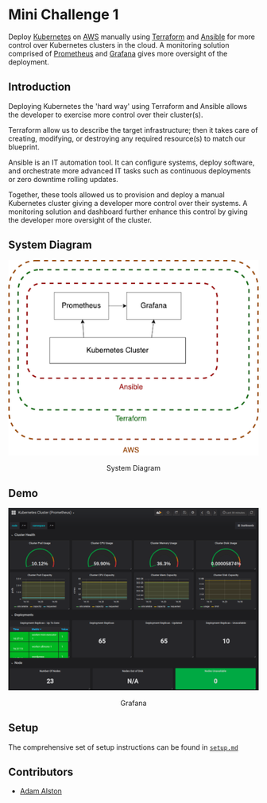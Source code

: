 # Mini Challenge 1

Deploy [Kubernetes](https://kubernetes.io/docs/concepts/overview/what-is-kubernetes/) on [AWS](https://docs.aws.amazon.com/) manually using [Terraform](https://www.terraform.io/docs/index.html) and [Ansible](https://docs.ansible.com/ansible/latest/index.html) for more control over Kubernetes clusters in the cloud. A monitoring solution comprised of [Prometheus](https://prometheus.io/docs/prometheus/latest/getting_started/) and [Grafana](https://grafana.com/docs/) gives more oversight of the deployment.

## Introduction

Deploying Kubernetes the 'hard way' using Terraform and Ansible allows the developer to exercise more control over their cluster(s).

Terraform allow us to describe the target infrastructure; then it takes care of creating, modifying, or destroying any required resource(s) to match our blueprint.

Ansible is an IT automation tool. It can configure systems, deploy software, and orchestrate more advanced IT tasks such as continuous deployments or zero downtime rolling updates.

Together, these tools allowed us to provision and deploy a manual Kubernetes cluster giving a developer more control over their systems. A monitoring solution and dashboard further enhance this control by giving the developer more oversight of the cluster.

## System Diagram

<div align="center">
    <img src="./assets/systemDiagram.png" width="600px" alt="system diagram">
    <p>System Diagram</p>
</div>

## Demo

<div align="center">
    <img src="./assets/dashboard.png" width="600px" alt="dashboard">
    <p>Grafana</p>
</div>

## Setup

The comprehensive set of setup instructions can be found in [`setup.md`](setup.md)

## Contributors

-   [Adam Alston](https://github.com/adamalston)
